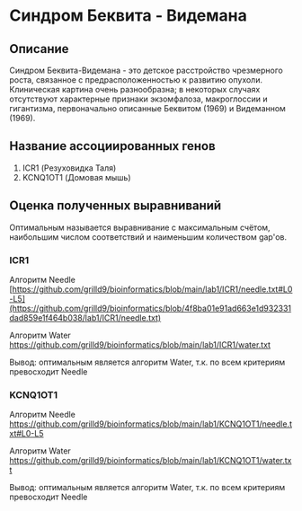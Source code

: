 # Синдром Беквита - Видемана
## Описание
Синдром Беквита-Видемана - это детское расстройство чрезмерного роста, связанное с предрасположенностью к развитию опухоли. Клиническая картина очень разнообразна; в некоторых случаях отсутствуют характерные признаки экзомфалоза, макроглоссии и гигантизма, первоначально описанные Беквитом (1969) и Видеманном (1969).
## Название ассоциированных генов
1. ICR1 (Резуховидка Таля)
2. KCNQ1OT1 (Домовая мышь)
## Оценка полученных выравниваний
Оптимальным называется выравнивание с максимальным счётом, наибольшим числом соответствий и наименьшим количеством gap'ов.
### ICR1
Алгоритм Needle
[https://github.com/grilld9/bioinformatics/blob/main/lab1/ICR1/needle.txt#L0-L5](https://github.com/grilld9/bioinformatics/blob/4f8ba01e91ad663e1d932331dad859e1f464b038/lab1/ICR1/needle.txt)

Алгоритм Water
https://github.com/grilld9/bioinformatics/blob/main/lab1/ICR1/water.txt

Вывод: оптимальным является алгоритм Water, т.к. по всем критериям превосходит Needle

### KCNQ1OT1

Алгоритм Needle
https://github.com/grilld9/bioinformatics/blob/main/lab1/KCNQ1OT1/needle.txt#L0-L5

Алгоритм Water
https://github.com/grilld9/bioinformatics/blob/main/lab1/KCNQ1OT1/water.txt

Вывод: оптимальным является алгоритм Water, т.к. по всем критериям превосходит Needle
